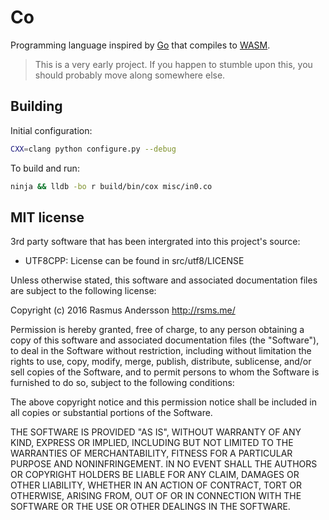 # Co

Programming language inspired by [Go](https://golang.org/) that compiles to [WASM](https://webassembly.github.io/).

> This is a very early project.
> If you happen to stumble upon this, you should probably move along somewhere else.


## Building

Initial configuration:
```sh
CXX=clang python configure.py --debug
```

To build and run:
```sh
ninja && lldb -bo r build/bin/cox misc/in0.co
```

## MIT license

3rd party software that has been intergrated into this project's source:

- UTF8CPP: License can be found in src/utf8/LICENSE

Unless otherwise stated, this software and associated documentation files are subject to the following license:

Copyright (c) 2016 Rasmus Andersson <http://rsms.me/>

Permission is hereby granted, free of charge, to any person obtaining a copy
of this software and associated documentation files (the "Software"), to deal
in the Software without restriction, including without limitation the rights
to use, copy, modify, merge, publish, distribute, sublicense, and/or sell
copies of the Software, and to permit persons to whom the Software is
furnished to do so, subject to the following conditions:

The above copyright notice and this permission notice shall be included in
all copies or substantial portions of the Software.

THE SOFTWARE IS PROVIDED "AS IS", WITHOUT WARRANTY OF ANY KIND, EXPRESS OR
IMPLIED, INCLUDING BUT NOT LIMITED TO THE WARRANTIES OF MERCHANTABILITY,
FITNESS FOR A PARTICULAR PURPOSE AND NONINFRINGEMENT. IN NO EVENT SHALL THE
AUTHORS OR COPYRIGHT HOLDERS BE LIABLE FOR ANY CLAIM, DAMAGES OR OTHER
LIABILITY, WHETHER IN AN ACTION OF CONTRACT, TORT OR OTHERWISE, ARISING FROM,
OUT OF OR IN CONNECTION WITH THE SOFTWARE OR THE USE OR OTHER DEALINGS IN
THE SOFTWARE.
